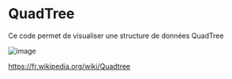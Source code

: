 # QuadTree
  
  Ce code permet de visualiser une structure de données QuadTree

  ![image](https://user-images.githubusercontent.com/61056605/116700684-57b50800-a9c7-11eb-8bd9-20a1c95000c9.png)

https://fr.wikipedia.org/wiki/Quadtree
